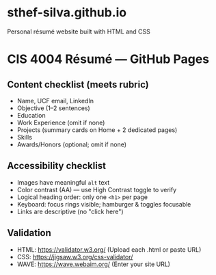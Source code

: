# sthef-silva.github.io
Personal résumé website built with HTML and CSS

# CIS 4004 Résumé — GitHub Pages

## Content checklist (meets rubric)
- Name, UCF email, LinkedIn
- Objective (1–2 sentences)
- Education
- Work Experience (omit if none)
- Projects (summary cards on Home + 2 dedicated pages)
- Skills
- Awards/Honors (optional; omit if none)


## Accessibility checklist
- Images have meaningful `alt` text
- Color contrast (AA) — use High Contrast toggle to verify
- Logical heading order: only one `<h1>` per page
- Keyboard: focus rings visible; hamburger & toggles focusable
- Links are descriptive (no "click here")


## Validation
- HTML: https://validator.w3.org/ (Upload each .html or paste URL)
- CSS: https://jigsaw.w3.org/css-validator/
- WAVE: https://wave.webaim.org/ (Enter your site URL)
